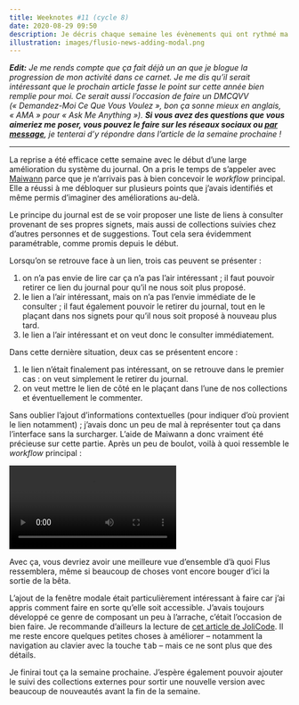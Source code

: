 ```yaml
---
title: Weeknotes #11 (cycle 8)
date: 2020-08-29 09:50
description: Je décris chaque semaine les évènements qui ont rythmé ma semaine en terme de travail.
illustration: images/flusio-news-adding-modal.png
---
```


_**Edit:** Je me rends compte que ça fait déjà un an que je blogue la
progression de mon activité dans ce carnet. Je me dis qu’il serait intéressant
que le prochain article fasse le point sur cette année bien remplie pour moi.
Ce serait aussi l’occasion de faire un <abbr>DMCQVV</abbr> (« Demandez-Moi Ce
Que Vous Voulez », bon ça sonne mieux en anglais, « <abbr lang="en">AMA</abbr> »
pour « <span lang="en">Ask Me Anything</span> »).
**Si vous avez des questions que vous aimeriez me poser, vous pouvez le faire sur
les réseaux sociaux ou [par message](https://flus.fr/contact)**, je tenterai
d’y répondre dans l’article de la semaine prochaine !_

---

La reprise a été efficace cette semaine avec le début d’une large amélioration
du système du journal. On a pris le temps de s’appeler avec [Maiwann](https://www.maiwann.net/)
parce que je n’arrivais pas à bien concevoir le _workflow_ principal. Elle a
réussi à me débloquer sur plusieurs points que j’avais identifiés et même
permis d’imaginer des améliorations au-delà.

Le principe du journal est de se voir proposer une liste de liens à consulter
provenant de ses propres signets, mais aussi de collections suivies chez
d’autres personnes et de suggestions. Tout cela sera évidemment paramétrable,
comme promis depuis le début.

Lorsqu’on se retrouve face à un lien, trois cas peuvent se présenter :

1. on n’a pas envie de lire car ça n’a pas l’air intéressant ; il faut pouvoir
   retirer ce lien du journal pour qu’il ne nous soit plus proposé.
2. le lien a l’air intéressant, mais on n’a pas l’envie immédiate de le
   consulter ; il faut également pouvoir le retirer du journal, tout en le
   plaçant dans nos signets pour qu’il nous soit proposé à nouveau plus tard.
3. le lien a l’air intéressant et on veut donc le consulter immédiatement.

Dans cette dernière situation, deux cas se présentent encore :

1. le lien n’était finalement pas intéressant, on se retrouve dans le premier
   cas : on veut simplement le retirer du journal.
2. on veut mettre le lien de côté en le plaçant dans l’une de nos collections
   et éventuellement le commenter.

Sans oublier l’ajout d’informations contextuelles (pour indiquer d’où
provient le lien notamment) ; j’avais donc un peu de mal à représenter tout ça
dans l’interface sans la surcharger. L’aide de Maiwann a donc vraiment été
précieuse sur cette partie. Après un peu de boulot, voilà à quoi ressemble le
_workflow_ principal :

<video controls class="illustration illustration--bordered">
    <source src="videos/flusio-workflow-1.webm" type="video/webm">
    <source src="videos/flusio-workflow-1.mp4" type="video/mp4">
</video>

Avec ça, vous devriez avoir une meilleure vue d’ensemble d’à quoi Flus
ressemblera, même si beaucoup de choses vont encore bouger d’ici la sortie de
la bêta.

L’ajout de la fenêtre modale était particulièrement intéressant à faire car
j’ai appris comment faire en sorte qu’elle soit accessible. J’avais toujours
développé ce genre de composant un peu à l’arrache, c’était l’occasion de bien
faire. Je recommande d’ailleurs la lecture de [cet article de JoliCode](https://jolicode.com/blog/une-fenetre-modale-accessible).
Il me reste encore quelques petites choses à améliorer – notamment la
navigation au clavier avec la touche <kbd>tab</kbd> – mais ce ne sont plus que
des détails.

Je finirai tout ça la semaine prochaine. J’espère également pouvoir ajouter le
suivi des collections externes pour sortir une nouvelle version avec beaucoup
de nouveautés avant la fin de la semaine.
